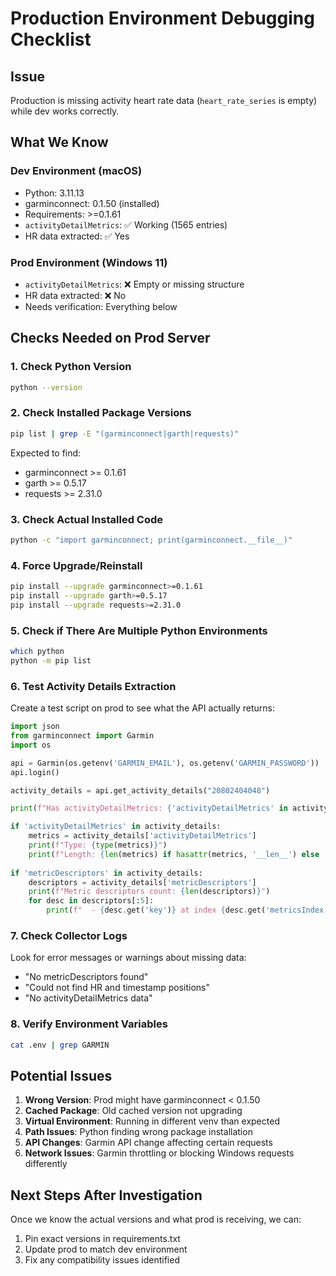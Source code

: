 # Production Environment Debugging Checklist

## Issue
Production is missing activity heart rate data (`heart_rate_series` is empty) while dev works correctly.

## What We Know

### Dev Environment (macOS)
- Python: 3.11.13
- garminconnect: 0.1.50 (installed)
- Requirements: >=0.1.61
- `activityDetailMetrics`: ✅ Working (1565 entries)
- HR data extracted: ✅ Yes

### Prod Environment (Windows 11)
- `activityDetailMetrics`: ❌ Empty or missing structure
- HR data extracted: ❌ No
- Needs verification: Everything below

## Checks Needed on Prod Server

### 1. Check Python Version
```bash
python --version
```

### 2. Check Installed Package Versions
```bash
pip list | grep -E "(garminconnect|garth|requests)"
```

Expected to find:
- garminconnect >= 0.1.61
- garth >= 0.5.17
- requests >= 2.31.0

### 3. Check Actual Installed Code
```bash
python -c "import garminconnect; print(garminconnect.__file__)"
```

### 4. Force Upgrade/Reinstall
```bash
pip install --upgrade garminconnect>=0.1.61
pip install --upgrade garth>=0.5.17
pip install --upgrade requests>=2.31.0
```

### 5. Check if There Are Multiple Python Environments
```bash
which python
python -m pip list
```

### 6. Test Activity Details Extraction
Create a test script on prod to see what the API actually returns:

```python
import json
from garminconnect import Garmin
import os

api = Garmin(os.getenv('GARMIN_EMAIL'), os.getenv('GARMIN_PASSWORD'))
api.login()

activity_details = api.get_activity_details("20802404048")

print(f"Has activityDetailMetrics: {'activityDetailMetrics' in activity_details}")

if 'activityDetailMetrics' in activity_details:
    metrics = activity_details['activityDetailMetrics']
    print(f"Type: {type(metrics)}")
    print(f"Length: {len(metrics) if hasattr(metrics, '__len__') else 'N/A'}")
    
if 'metricDescriptors' in activity_details:
    descriptors = activity_details['metricDescriptors']
    print(f"Metric descriptors count: {len(descriptors)}")
    for desc in descriptors[:5]:
        print(f"  - {desc.get('key')} at index {desc.get('metricsIndex')}")
```

### 7. Check Collector Logs
Look for error messages or warnings about missing data:
- "No metricDescriptors found"
- "Could not find HR and timestamp positions"
- "No activityDetailMetrics data"

### 8. Verify Environment Variables
```bash
cat .env | grep GARMIN
```

## Potential Issues

1. **Wrong Version**: Prod might have garminconnect < 0.1.50
2. **Cached Package**: Old cached version not upgrading
3. **Virtual Environment**: Running in different venv than expected
4. **Path Issues**: Python finding wrong package installation
5. **API Changes**: Garmin API change affecting certain requests
6. **Network Issues**: Garmin throttling or blocking Windows requests differently

## Next Steps After Investigation

Once we know the actual versions and what prod is receiving, we can:
1. Pin exact versions in requirements.txt
2. Update prod to match dev environment
3. Fix any compatibility issues identified
